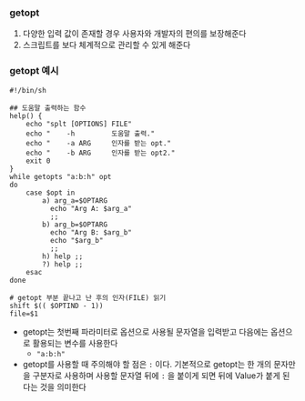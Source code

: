 ### getopt

1. 다양한 입력 값이 존재할 경우 사용자와 개발자의 편의를 보장해준다
2. 스크립트를 보다 체계적으로 관리할 수 있게 해준다

### getopt 예시

```shell
#!/bin/sh
 
## 도움말 출력하는 함수
help() {
    echo "splt [OPTIONS] FILE"
    echo "    -h         도움말 출력."
    echo "    -a ARG     인자를 받는 opt."
    echo "    -b ARG     인자를 받는 opt2."
    exit 0
}
while getopts "a:b:h" opt
do
    case $opt in
        a) arg_a=$OPTARG
          echo "Arg A: $arg_a"
          ;;
        b) arg_b=$OPTARG
          echo "Arg B: $arg_b"
          echo "$arg_b"
          ;;
        h) help ;;
        ?) help ;;
    esac
done
 
# getopt 부분 끝나고 난 후의 인자(FILE) 읽기
shift $(( $OPTIND - 1))
file=$1
```

- getopt는 첫번째 파라미터로 옵션으로 사용될 문자열을 입력받고 다음에는 옵션으로 활용되는 변수를 사용한다
  - `"a:b:h"`
- getopt를 사용할 때 주의해야 할 점은 `:` 이다. 기본적으로 getopt는 한 개의 문자만을 구분자로 사용하며 사용할 문자열 뒤에 `:` 을 붙이게 되면 뒤에 Value가 붙게 된다는 것을 의미한다

 